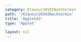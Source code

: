 ```yaml
---
category: Klausur2016INachtermin
path: '/Klausur2016INachtermin'
title: 'AppletA3'
type: 'Applet'

layout: nil
---
```

<link type="text/css" href="https://cdnjs.cloudflare.com/ajax/libs/jsxgraph/0.99.6/jsxgraph.css"><link rel="stylesheet" type="text/css" href="//cdnjs.cloudflare.com/ajax/libs/jsxgraph/0.99.7/jsxgraph.css" />
<div id="dfce8fd5-c07c-4084-8796-d665d98a58d3" class="jxgbox" style="width:500px; height:500px">
<script type="text/javascript">
    (function() {
	const board = JXG.JSXGraph.initBoard('dfce8fd5-c07c-4084-8796-d665d98a58d3', {
    							boundingbox: [-10, 10, 10, -10],
                  axis: false
              });
var B = board.create('point', [-2,0], {name:'B', fixed:true, color:'blue', size:2, label:{fontsize:15}});
var H = board.create('point', [2,0], {name:'H', fixed:true, color:'blue', size:2, label:{fontsize:15, offset:[20,20]}});
var A = board.create('point', [-2,6], {name:'A', fixed:true, color:'blue', size:2, label:{fontsize:15, offset:[0,20]}});
var I = board.create('point', [2,6], {name:'I', fixed:true, color:'blue', size:2, label:{fontsize:15}});
var C = board.create('point', [-4.5,0], {name:'C', fixed:true, color:'blue', size:2, label:{fontsize:15, offset:[-20,20]}});
var G = board.create('point', [4.5,0], {name:'G', fixed:true, color:'blue', size:2, label:{fontsize:15}});
var M = board.create('point', [0,6], {name:'M', fixed:true, color:'blue', size:2, label:{fontsize:15, offset:[-20,20]}});
var D = board.create('point', [-4.5, -4.8], {name:'D', fixed:true, color:'blue', size:2, label:{fontsize:15}});
var F = board.create('point', [4.5,-4.8], {name:'F', fixed:true, color:'blue', size:2, label:{fontsize:15}});
var P = board.create('point', [0,-4.8], {name:'P', fixed:true, color:'blue', size:2, label:{fontsize:15}});

var MP = board.create('line', [M, P], {color:'gray'});

var E = board.create('glider', [0, 1.627, MP], {name:'E', color:'orange', color:'blue', size:2, label:{fontsize:15}});

var poly = board.create('polygon', [A, B, C, D, E, F, G, H, I]);

board.create('angle', [D, C, B], {orthotype:'sectordot', name:' ', radius:1});
board.create('angle', [B, A, I], {orthotype:'sectordot', name:' ', radius:1});
board.create('angle', [A, B, C], {orthotype:'sectordot', name:' ', radius:1});

var t1 = board.create('point', [0,7], {visible:false});
var t2 = board.create('point', [0,-7], {visible:false});
board.create('angle', [t2, P, F], {orthotype:'sectordot', name:' ', radius:1});
board.create('angle', [I, M, t1], {orthotype:'sectordot', name:' ', radius:1});

var DEF = board.create('angle', [D, E, F], {name:'&phi;', orthotype:'sectordot', label:{fontsize:15}, radius:1});

var E_T = board.create('text', [-7, 7, function(){ return 'E(' + JXG.toFixed(E.X(), 2) + ', ' + JXG.toFixed(E.Y(), 2) + ')';}], {fontsize:18});

var NR_T = board.create('text', [-9, 8.5, '2016 NT 1 A3'], {fontsize:18})

var getEP = function(){
return 4.8 + E.Y();
};

var phi_T = board.create('text', [-7, 5.5, function(){ return '&phi; = ' + JXG.toFixed(2*Math.atan(4.5 / (4.8 + E.Y())) / Math.PI * 180, 2) + '°';}], {fontsize:18});

var V_T = board.create('text', [1.5, 8, function(){ return 'V(' + JXG.toFixed(2*Math.atan(4.5 / (4.8 + E.Y())) / Math.PI * 180, 2) + '°) = '+ JXG.toFixed(Math.PI*(121.2-(30.375/Math.tan(Math.atan(4.5 / (4.8 + E.Y()))))), 2) + 'cm^3';}], {fontsize:18});
board.create('text', [-2.5, 3, '6'], {color:'blue', fontsize:18});
board.create('text', [2.2, 3, '6'], {color:'blue', fontsize:18});
board.create('text', [-3.65, 0.5, '2.5'], {color:'blue', fontsize:18});
board.create('text', [+3.05, 0.5, '2.5'], {color:'blue', fontsize:18});
board.create('text', [-5.5, -2.4, '4.8'], {color:'blue', fontsize:18});
board.create('text', [+4.70, -2.4, '4.8'], {color:'blue', fontsize:18});
board.create('text', [-1, 6.3, '2'], {color:'blue', fontsize:18});
board.create('text', [1, 6.3, '2'], {color:'blue', fontsize:18});
board.create('segment', [D,E], {color:'red'});
board.create('segment', [F,E], {color:'red'});
board.create('segment', [C,D], {color:'blue'});
board.create('segment', [C,B], {color:'blue'});
board.create('segment', [B,A], {color:'blue'});
board.create('segment', [A,I], {color:'blue'});
board.create('segment', [I,H], {color:'blue'});
board.create('segment', [G,H], {color:'blue'});
board.create('segment', [G,F], {color:'blue'});
board.create('segment', [D,F], {color:'gray', strokeWidth:0.5});


})()
  </script>
  </div>
